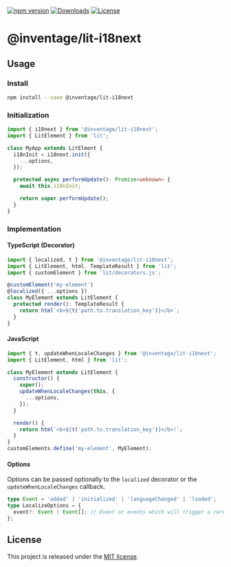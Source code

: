 [![npm version](https://img.shields.io/npm/v/@inventage%2Flit-i18next.svg)](https://www.npmjs.com/package/@inventage/lit-i18next)
[![Downloads](http://img.shields.io/npm/dm/@inventage%2Flit-i18next.svg)](https://www.npmjs.com/package/@inventage/lit-i18next)
[![License](https://img.shields.io/github/license/inventage/lit-i18next.svg)](https://github.com/inventage/lit-i18next/blob/master/LICENSE)

# @inventage/lit-i18next

## Usage

### Install

```bash
npm install --save @inventage/lit-i18next
```

### Initialization

```typescript
import { i18next } from '@inventage/lit-i18next';
import { LitElement } from 'lit';

class MyApp extends LitElment {
  i18nInit = i18next.init({
    ...options,
  });

  protected async performUpdate(): Promise<unknown> {
    await this.i18nInit;

    return super.performUpdate();
  }
}
```

### Implementation

#### TypeScript (Decorator)

```typescript
import { localized, t } from '@inventage/lit-i18next';
import { LitElement, html, TemplateResult } from 'lit';
import { customElement } from 'lit/decorators.js';

@customElement('my-element')
@localized({ ...options })
class MyElement extends LitElement {
  protected render(): TemplateResult {
    return html`<b>${t('path.to.translation_key')}</b>`;
  }
}
```

#### JavaScript

```javascript
import { t, updateWhenLocaleChanges } from '@inventage/lit-i18next';
import { LitElement, html } from 'lit';

class MyElement extends LitElement {
  constructor() {
    super();
    updateWhenLocaleChanges(this, {
      ...options,
    });
  }

  render() {
    return html`<b>${t('path.to.translation_key')}</b>!`;
  }
}
customElements.define('my-element', MyElement);
```

#### Options

Options can be passed optionally to the `localized` decorator or the `updateWhenLocaleChanges` callback.

```ts
type Event = 'added' | 'initialized' | 'languageChanged' | 'loaded';
type LocalizeOptions = {
  event?: Event | Event[]; // Event or events which will trigger a rerender
};
```

## License

This project is released under the [MIT license](LICENSE).
